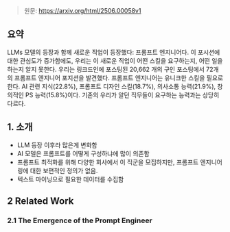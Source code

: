 > 원문: https://arxiv.org/html/2506.00058v1

## 요약
LLMs 모델의 등장과 함께 새로운 직업이 등장했다: 프롬프트 엔지니어다. 이 포시션에 대한 관심도가 증가함에도, 우리는 이 새로운 직업이 어떤 스킬을 요구하는지, 어떤 일을 하는지 알지 못한다. 우리는 링크드인에 포스팅된 20,662 개의 구인 포스팅에서 72개의 프롬프트 엔지니어 포지션을 발견했다. 프롬프트 엔지니어는 유니크한 스킬을 필요로 한다. AI 관련 지식(22.8%), 프롬프트 디자인 스킬(18.7%), 의사소통 능력(21.9%), 창의적인 PS 능력(15.8%)이다. 기존의 우리가 알던 직무들이 요구하는 능력과는 상당히 다르다.

## 1. 소개
- LLM 등장 이후라 많은게 변화함
- AI 모델은 프롬프트를 어떻게 구성하냐에 많이 의존함
- 프롬프트 최적화를 위해 다양한 회사에서 이 직군을 모집하지만, 프롬프트 엔지니어링에 대한 보편적인 정의가 없음.
- 텍스트 마이닝으로 필요한 데이터를 수집함

## 2 Related Work
### 2.1 The Emergence of the Prompt Engineer
